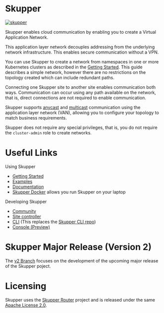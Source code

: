 # Skupper

[![skupper](https://circleci.com/gh/skupperproject/skupper.svg?style=shield)](https://app.circleci.com/pipelines/github/skupperproject/skupper)

Skupper enables cloud communication by enabling you to create a Virtual Application Network.

This application layer network decouples addressing from the underlying network infrastructure.
This enables secure communication without a VPN.

You can use Skupper to create a network from namespaces in one or more Kubernetes clusters as described in the [Getting Started](https://skupper.io/start/index.html).
This guide describes a simple network, however there are no restrictions on the topology created which can include redundant paths.

Connecting one Skupper site to another site enables communication both ways.
Communication can occur using any path available on the network, that is, direct connections are not required to enable communication.

Skupper supports [anycast](https://en.wikipedia.org/wiki/Anycast) and [multicast](https://en.wikipedia.org/wiki/Multicast) communication using the application layer network (VAN), allowing you to configure your topology to match business requirements.

Skupper does not require any special privileges, that is, you do not require the `cluster-admin` role to create networks.

# Useful Links
Using Skupper

* [Getting Started](https://skupper.io/start/index.html)
* [Examples](https://skupper.io/examples/index.html)
* [Documentation](https://skupper.io/docs/index.html)
* [Skupper Docker](https://github.com/skupperproject/skupper-docker) allows you run Skupper on your laptop


Developing Skupper

* [Community](https://skupper.io/community/index.html)
* [Site controller](cmd/site-controller/README.md)
* [CLI](cmd/skupper/README.md) (This replaces the [Skupper CLI repo](https://github.com/skupperproject/skupper-cli))
* [Console (Preview)](https://github.com/skupperproject/skupper-console)

# Skupper Major Release (Version 2)

The [v2 Branch](https://github.com/skupperproject/skupper/tree/v2) focuses on the development of
the upcoming major release of the Skupper poject.

# Licensing
Skupper uses the [Skupper Router](https://github.com/skupperproject/skupper-router) project and is released under the same [Apache License 2.0](https://github.com/skupperproject/skupper/blob/main/LICENSE).
